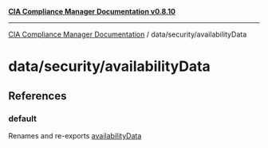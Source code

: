 [**CIA Compliance Manager Documentation v0.8.10**](../../../README.md)

***

[CIA Compliance Manager Documentation](../../../modules.md) / data/security/availabilityData

# data/security/availabilityData

## References

### default

Renames and re-exports [availabilityData](../variables/availabilityData.md)
